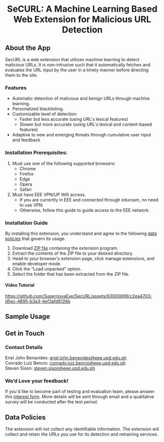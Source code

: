 <center> <h1> SeCURL: A Machine Learning Based Web Extension for Malicious URL Detection </h1> </center>

## About the App

SecURL is a web extension that utilizes machine learning to detect malicious URLs. It is non-intrusive such that it automatically fetches and evaluates the URL input by the user in a timely manner before directing them to the site.

### Features

- Automatic detection of malicious and benign URLs through machine learning.
- Personalized blacklisting.
- Customizable level of detection:
    - Faster but less accurate (using URL's lexical features)
    - Slower but more accurate (using URL's lexical and content-based features)
- Adaptive to new and emerging threats through cumulative user input and feedback

### Installation Prerequisites:

1. Must use one of the following supported browsers:
    - Chrome
    - Firefox
    - Edge
    - Opera
    - Safari
2. Must have EEE VPN/UP Wifi access.
    - If you are currently in EEE and connected through eduroam, no need to use VPN.
    - Otherwise, follow this guide to guide access to the EEE network.

### Installation Guide

By installing this extension, you understand and agree to the following [data policies](#data-policies) that govern its usage.

1. Download [ZIP file](https://drive.google.com/drive/folders/1vVljn![](my_video.mov)BPACA_qkXIbEdUBVkXc6avpo91q?usp=sharing) containing the extension program.
2. Extract the contents of the ZIP file to your desired directory.
3. Head to your browser's extension page, click manage extensions, and enable developer mode.
4. Click the “Load unpacked” option.
5. Select the folder that has been extracted from the ZIP file.

#### Video Tutorial

https://github.com/SupernovaExe/SecURL/assets/63900699/c2ea4703-d5ec-4895-b3a3-4ef3afd6126b

## Sample Usage



## Get in Touch

### Contact Details

Eriel John Benavides: eriel.john.benavides@eee.upd.edu.ph \
Conrado Luiz Bencio: conrado.luiz.bencio@eee.upd.edu.ph \
Steven Sison: steven.sison@eee.upd.edu.ph

### We’d Love your feedback!

If you'd like to become part of testing and evaluation team, please answer this [interest form](https://forms.gle/afMVTqoTwGwe9LW69). More details will be sent through email and a qualitative survey will be conducted after the test period.

## Data Policies

The extension will not collect any identifiable information.
The extension will collect and retain the URLs you use for its detection and retraining services.

